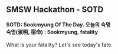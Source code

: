 ## SMSW Hackathon - SOTD
**SOTD: Sookmyung Of The Day. 오늘의 숙명** <br />
**숙명(淑明, 宿命) : Sookmyung, fatality** <br /><br />
What is your fatality? Let's see today's fate.
